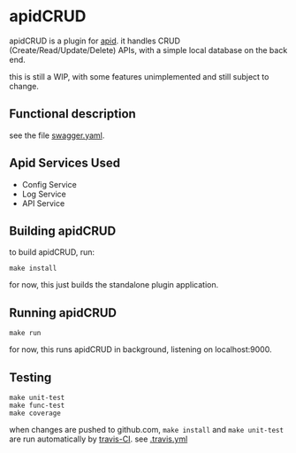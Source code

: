 # apidCRUD

apidCRUD is a plugin for 
[apid](http://github.com/30x/apid).
it handles CRUD (Create/Read/Update/Delete) APIs,
with a simple local database on the back end.

this is still a WIP,
with some features unimplemented and still subject to change.

## Functional description

see the file [swagger.yaml](swagger.yaml).

## Apid Services Used

* Config Service
* Log Service
* API Service

## Building apidCRUD

to build apidCRUD, run:
```
make install
```

for now, this just builds the standalone plugin application.

## Running apidCRUD
 
```
make run
```

for now, this runs apidCRUD in background, listening on localhost:9000.

## Testing
 
```
make unit-test
make func-test
make coverage
```

when changes are pushed to github.com,
`make install` and `make unit-test` are run automatically by [travis-CI](https://travis-ci.org/getting_started).
see [.travis.yml](.travis.yml)

